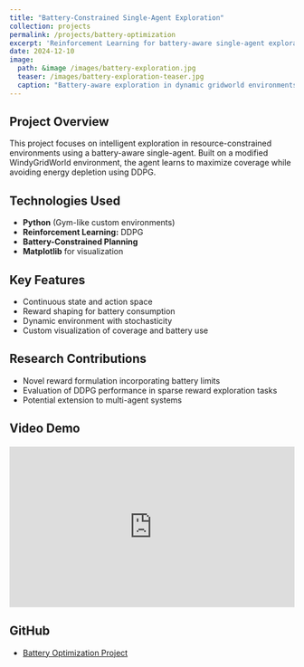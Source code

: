 ```yaml
---
title: "Battery-Constrained Single-Agent Exploration"
collection: projects
permalink: /projects/battery-optimization
excerpt: 'Reinforcement Learning for battery-aware single-agent exploration in grid-based environments using WindyGridWorld and DDPG.'
date: 2024-12-10
image: 
  path: &image /images/battery-exploration.jpg
  teaser: /images/battery-exploration-teaser.jpg
  caption: "Battery-aware exploration in dynamic gridworld environments"
---
```


## Project Overview
This project focuses on intelligent exploration in resource-constrained environments using a battery-aware single-agent. Built on a modified WindyGridWorld environment, the agent learns to maximize coverage while avoiding energy depletion using DDPG.

## Technologies Used
- **Python** (Gym-like custom environments)
- **Reinforcement Learning:** DDPG
- **Battery-Constrained Planning**
- **Matplotlib** for visualization

## Key Features
- Continuous state and action space
- Reward shaping for battery consumption
- Dynamic environment with stochasticity
- Custom visualization of coverage and battery use

## Research Contributions
- Novel reward formulation incorporating battery limits
- Evaluation of DDPG performance in sparse reward exploration tasks
- Potential extension to multi-agent systems

## Video Demo
<div style="position: relative; padding-bottom: 56.25%; height: 0; overflow: hidden; max-width: 100%; margin: 20px 0;">
  <iframe src="https://www.youtube.com/embed/TS02ACSNanM?autoplay=1&mute=1" 
          style="position: absolute; top: 0; left: 0; width: 100%; height: 100%; border: 0;" 
          allow="accelerometer; autoplay; clipboard-write; encrypted-media; gyroscope; picture-in-picture" 
          allowfullscreen>
  </iframe>
</div>

## GitHub
- [Battery Optimization Project](https://github.com/hxriharan/Battery-Optimization-Single-Agent-Exploration)
